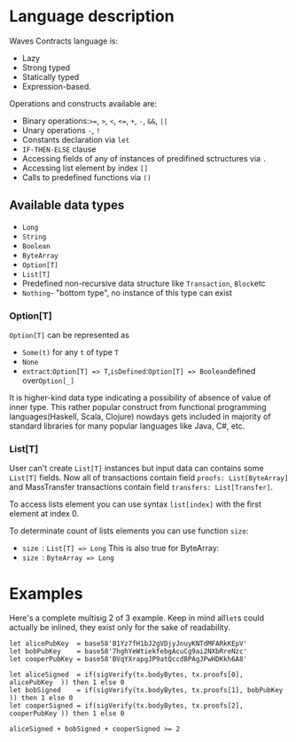# Language description

Waves Contracts language is:

* Lazy
* Strong typed
* Statically typed
* Expression-based.

Operations and constructs available are:

* Binary operations:`>=`, `>`, `<`, `<=`, `+`, `-`, `&&`, `||`
* Unary operations `-`, `!`
* Constants declaration via `let`
* `IF-THEN-ELSE` clause
* Accessing fields of any of instances of predifined sctructures via `.`
* Accessing list element by index `[]`
* Calls to predefined functions via `()`

## Available data types

* `Long`
* `String`
* `Boolean`
* `ByteArray` 
* `Option[T]`
* `List[T]`
* Predefined non-recursive data structure like `Transaction`, `Block`etc
* `Nothing`- "bottom type", no instance of this type can exist

### Option\[T\]

`Option[T]` can be represented as

* `Some(t)` for any `t` of type `T`
* `None`
* `extract`:`Option[T] => T`,`isDefined`:`Option[T] => Boolean`defined over`Option[_]`

It is higher-kind data type indicating a possibility of absence of value of inner type. This rather popular construct from functional programming languages\(Haskell, Scala, Clojure\) nowdays gets included in majority of standard libraries for many popular languages like Java, C\#, etc.


### List\[T\]

User can't create `List[T]` instances but input data can contains some `List[T]` fields.
Now all of transactions contain field `proofs: List[ByteArray]` and MassTransfer transactions contain field `transfers: List[Transfer]`.

To access lists element you can use syntax `list[index]` with the first element at index 0.

To determinate count of lists elements you can use function `size`:
* `size `: `List[T] => Long`
This is also true for ByteArray:
* `size `: `ByteArray => Long`

# Examples

Here's a complete multisig 2 of 3 example. Keep in mind all`let`s could actually be inlined, they exist only for the sake of readability.

```
let alicePubKey  = base58'B1Yz7fH1bJ2gVDjyJnuyKNTdMFARkKEpV'
let bobPubKey    = base58'7hghYeWtiekfebgAcuCg9ai2NXbRreNzc'
let cooperPubKey = base58'BVqYXrapgJP9atQccdBPAgJPwHDKkh6A8'

let aliceSigned  = if(sigVerify(tx.bodyBytes, tx.proofs[0], alicePubKey  )) then 1 else 0
let bobSigned    = if(sigVerify(tx.bodyBytes, tx.proofs[1], bobPubKey    )) then 1 else 0
let cooperSigned = if(sigVerify(tx.bodyBytes, tx.proofs[2], cooperPubKey )) then 1 else 0

aliceSigned + bobSigned + cooperSigned >= 2
```



